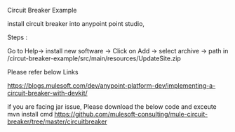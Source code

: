 Circuit Breaker Example

install circuit breaker into anypoint point studio,

Steps :


Go to Help-> install new software -> Click on Add -> select archive -> path in  /circut-breaker-example/src/main/resources/UpdateSite.zip

Please refer below Links 


https://blogs.mulesoft.com/dev/anypoint-platform-dev/implementing-a-circuit-breaker-with-devkit/


if you are facing jar issue, Please download the below code and exceute mvn install cmd 
https://github.com/mulesoft-consulting/mule-circuit-breaker/tree/master/circuitbreaker
